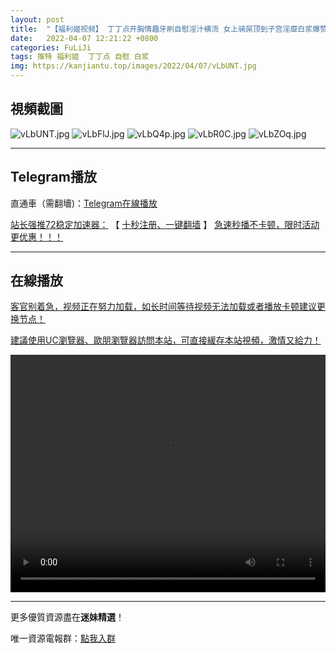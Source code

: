 ```yaml
---
layout: post
title:  "【福利姬视频】 丁丁点开胸情趣牙刷自慰淫汁横流 女上骑屌顶到子宫淫靡白浆爆赞"
date:   2022-04-07 12:21:22 +0800
categories: FuLiJi
tags: 推特 福利姬  丁丁点 自慰 白浆
img: https://kanjiantu.top/images/2022/04/07/vLbUNT.jpg
---
```



## 視頻截圖

![vLbUNT.jpg](https://kanjiantu.top/images/2022/04/07/vLbUNT.jpg)
![vLbFlJ.jpg](https://kanjiantu.top/images/2022/04/07/vLbFlJ.jpg)
![vLbQ4p.jpg](https://kanjiantu.top/images/2022/04/07/vLbQ4p.jpg)
![vLbR0C.jpg](https://kanjiantu.top/images/2022/04/07/vLbR0C.jpg)
![vLbZOq.jpg](https://kanjiantu.top/images/2022/04/07/vLbZOq.jpg)

* * *
## Telegram播放

直通車（需翻墻)：[Telegram在線播放](https://t.me/mimeijingxuan/512)

<u>站长强推72稳定加速器：</u> 【 [十秒注册、一键翻墙](https://72vpn.xyz/#/register?code=mimei) 】
<u>  急速秒播不卡顿，限时活动更优惠！！！</u>
* * *
## 在線播放
<u>客官别着急，视频正在努力加载，如长时间等待视频无法加载或者播放卡顿建议更换节点！</u>

<u>建議使用UC瀏覽器、歐朋瀏覽器訪問本站，可直接緩存本站視頻，激情又給力！</u>
<center><video src="https://cdn.publer.io/uploads/videos/624c5bdadb27970eb8dc60f0/f7b92c51647e2e3032a0d1cf7ce09959.mp4" width="100%" height="380px" controls="controls"></video></center>

* * *
更多優質資源盡在**迷妹精選**！

唯一資源電報群：[點我入群](https://t.me/mimeijingxuan)


